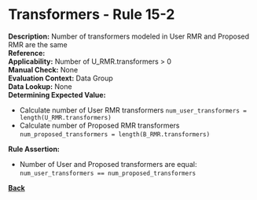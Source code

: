 # Transformers - Rule 15-2
**Description:** Number of transformers modeled in User RMR and Proposed RMR are the same  
**Reference:**  
**Applicability:** Number of U_RMR.transformers > 0  
**Manual Check:** None  
**Evaluation Context:**  Data Group  
**Data Lookup:** None  
**Determining Expected Value:**
- Calculate number of User RMR transformers `num_user_transformers = length(U_RMR.transformers)`
- Calculate number of Proposed RMR transformers `num_proposed_transformers = length(B_RMR.transformers)`

**Rule Assertion:**  
- Number of User and Proposed transformers are equal: `num_user_transformers == num_proposed_transformers`

**[Back](_toc.md)**
